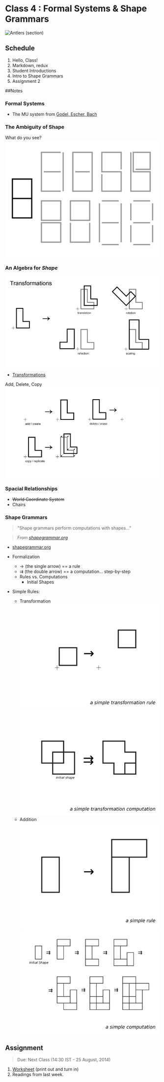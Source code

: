 # Class 4 : Formal Systems & Shape Grammars

![Antlers (section)](Content/shapeGrammars_0.png)

## Schedule

1. Hello, Class!
2. Markdown, redux
3. Student Introductions
4. Intro to Shape Grammars
5. Assignment 2

##Notes

### Formal Systems

* The MU system from [Godel, Escher, Bach](Content/TheMU-Puzzle.pdf)

### The Ambiguity of Shape

What do you see?  
![The Ambiguity of Shape](Content/sg_ambShapes.png)

### An Algebra for *Shape*

![Transformations](Content/transformations.png)
* [Transformations](http://www.coedu.usf.edu/main/departments/sped/PROPEL/documents/MicrosoftWord-Transformations.pdf)

Add, Delete, Copy
![Add, Delete, Copy](Content/addDeleteCopy.png)

### Spacial Relationships

* ~~World Coordinate System~~  
* Chairs

### Shape Grammars

> "Shape grammars perform computations with shapes..."  

> *From [shapegrammar.org](http://www.shapegrammar.org/intro.html)*

* [shapegrammar.org](http://www.shapegrammar.org/)


* Formalization
    * &#8594; (the single arrow) == a rule
    * &#8649; (the double arrow) == a computation... step-by-step
    * Rules vs. Computations
        * Initial Shapes
* Simple Rules:
    * Transformation  
    ![A Simple Transformation Rule](Content/sg_simpTransRule.png)
    ![A Simple Transformation Computation](Content/sg_simpTransComp.png)  
    * Addition
    ![A Simple Addition Rule](Content/sg_simpRule.png)  
    ![A Simple Addition Computation](Content/sg_simpComp.png)  

## Assignment

> Due: Next Class (14:30 IST - 25 August, 2014)

1. [Worksheet](newMedia_worksheet0.pdf) (print out and turn in)
2. Readings from last week.
